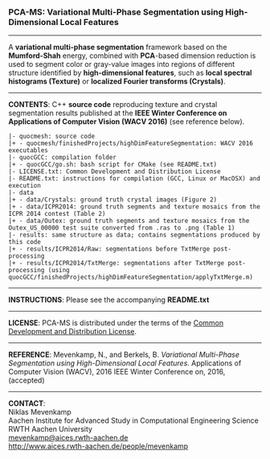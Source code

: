 ### PCA-MS: Variational Multi-Phase Segmentation using High-Dimensional Local Features
___
A **variational multi-phase segmentation** framework based on the **Mumford-Shah** energy, combined with **PCA**-based dimension reduction is used to segment color or gray-value images into regions of different structure identified by **high-dimensional features**, such as **local spectral histograms (Texture)** or **localized Fourier transforms (Crystals)**.
___
**CONTENTS**: C++ **source code** reproducing texture and crystal segmentation results published at the **IEEE Winter Conference on Applications of Computer Vision (WACV 2016)** (see reference below).

    |- quocmesh: source code
    |+ - quocmesh/finishedProjects/highDimFeatureSegmentation: WACV 2016 executables
    |- quocGCC: compilation folder
    |+ - quocGCC/go.sh: bash script for CMake (see README.txt)
    |- LICENSE.txt: Common Development and Distribution License
    |- README.txt: instructions for compilation (GCC, Linux or MacOSX) and execution
    |- data
    |+ - data/Crystals: ground truth crystal images (Figure 2)
    |+ - data/ICPR2014: ground truth segments and texture mosaics from the ICPR 2014 contest (Table 2)
    |+ - data/Outex: ground truth segments and texture mosaics from the Outex_US_00000 test suite converted from .ras to .png (Table 1)
    |- results: same structure as data; contains segmentations produced by this code
    |+ - results/ICPR2014/Raw: segmentations before TxtMerge post-processing
    |+ - results/ICPR2014/TxtMerge: segmentations after TxtMerge post-processing (using quocGCC/finishedProjects/highDimFeatureSegmentation/applyTxtMerge.m)
___
**INSTRUCTIONS**: Please see the accompanying **README.txt**
___
**LICENSE**: PCA-MS is distributed under the terms of the [Common Development and Distribution License](LICENSE.txt).
___
**REFERENCE**:
Mevenkamp, N., and Berkels, B. _Variational Multi-Phase Segmentation using High-Dimensional Local Features_. Applications of Computer Vision (WACV), 2016 IEEE Winter Conference on, 2016, (accepted)
___
**CONTACT**:<br>
Niklas Mevenkamp<br>
Aachen Institute for Advanced Study in Computational Engineering Science<br>
RWTH Aachen University<br>
mevenkamp@aices.rwth-aachen.de<br>
http://www.aices.rwth-aachen.de/people/mevenkamp
